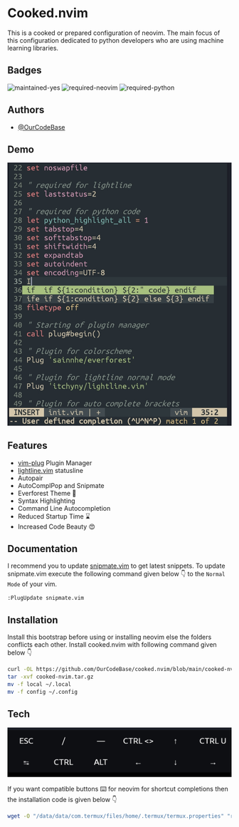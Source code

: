 # Cooked.nvim

This is a cooked or prepared configuration of neovim. The main focus of this configuration dedicated to python developers who are using machine learning libraries.
## Badges
![maintained-yes](https://img.shields.io/badge/Maintained-Yes-teal?style=for-the-badge&logo=github)
![required-neovim](https://img.shields.io/badge/Required-Neovim-seagreen?style=for-the-badge&logo=neovim)
![required-python](https://img.shields.io/badge/Required-Python-blue?style=for-the-badge&logo=python)

## Authors

- [@OurCodeBase](https://www.github.com/OurCodeBase)
## Demo

![Short](https://github.com/OurCodeBase/cooked.nvim/raw/main/images/vimshowcase.jpg)


## Features

- [vim-plug](https://github.com/junegunn/vim-plug) Plugin Manager
- [lightline.vim](https://github.com/itchyny/lightline.vim) statusline
- Autopair
- AutoComplPop and Snipmate
- Everforest Theme 🌲
- Syntax Highlighting
- Command Line Autocompletion
- Reduced Startup Time ⌛
- Increased Code Beauty 😍

## Documentation
I recommend you to update [snipmate.vim](https://github.com/OurCodeBase/snipmate.vim) to get latest snippets.
To update snipmate.vim execute the following command given below 👇 to the `Normal Mode` of your vim.
```vim
:PlugUpdate snipmate.vim
```

## Installation

Install this bootstrap before using or installing neovim
else the folders conflicts each other.
Install cooked.nvim with following command given below 👇

```bash
curl -OL https://github.com/OurCodeBase/cooked.nvim/blob/main/cooked-nvim.tar.gz?raw=true
tar -xvf cooked-nvim.tar.gz
mv -f local ~/.local
mv -f config ~/.config
```
    
## Tech

![Shots](https://github.com/OurCodeBase/cooked.nvim/raw/main/images/vimcompatiblebuts.jpg)

If you want compatible buttons ⌨️ for neovim for shortcut completions then the installation code is given below 👇

```bash
wget -O "/data/data/com.termux/files/home/.termux/termux.properties" "raw.githubusercontent.com/OurCodeBase/cooked.nvim/main/termux.properties"
```

